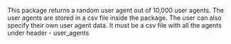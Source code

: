 This package returns a random user agent out of 10,000 user agents. The user agents are stored in a csv file inside the package. The user can also specify their own user agent data. It must be a csv file with all the agents under header - user_agents